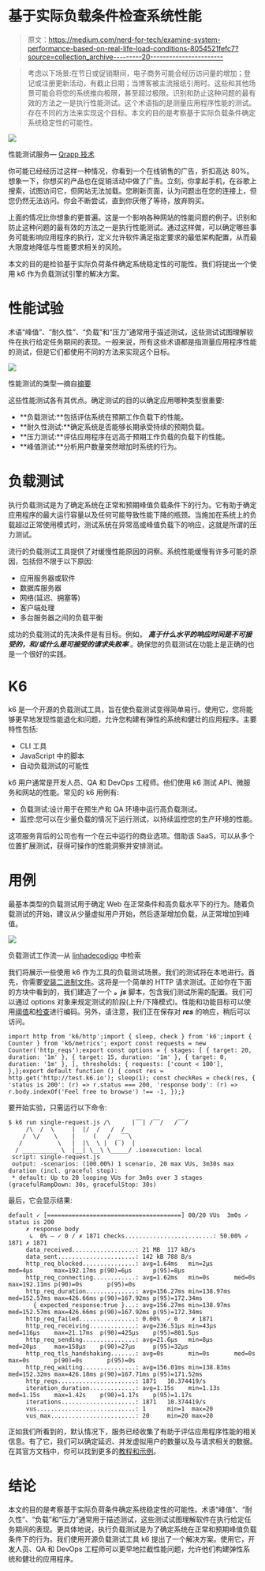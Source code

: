 # 基于实际负载条件检查系统性能

> 原文：<https://medium.com/nerd-for-tech/examine-system-performance-based-on-real-life-load-conditions-8054521fefc7?source=collection_archive---------20----------------------->

> 考虑以下场景:在节日或促销期间，电子商务可能会经历访问量的增加；登记或注册更新活动，有截止日期；当博客被主流报纸引用时。这些和其他场景可能会将您的系统推向极限，甚至超过极限。识别和防止这种问题的最有效的方法之一是执行性能测试。这个术语指的是测量应用程序性能的测试。存在不同的方法来实现这个目标。本文的目的是考察基于实际负载条件确定系统稳定性的可能性。

![](img/2fb7b7a15ea5b720cb33f8b71cd6ed65.png)

性能测试服务— [Qrapp 技术](https://www.qrapp.org.uk/performance-testing)

你可能已经经历过这样一种情况，你看到一个在线销售的广告，折扣高达 80%。想象一下，你想买的产品也在促销活动中做了广告。立刻，你拿起手机，在谷歌上搜索，试图访问它，但网站无法加载。您刷新页面，认为问题出在您的连接上，但您仍然无法访问。你会不断尝试，直到你厌倦了等待，放弃购买。

上面的情况比你想象的更普遍。这是一个影响各种网站的性能问题的例子。识别和防止这种问题的最有效的方法之一是执行性能测试。通过这样做，可以确定哪些事务可能影响应用程序的执行，定义允许软件满足指定要求的最低架构配置，从而最大限度地降低与性能要求相关的风险。

本文的目的是检验基于实际负荷条件确定系统稳定性的可能性。我们将提出一个使用 k6 作为负载测试引擎的解决方案。

# 性能试验

术语“峰值”、“耐久性”、“负载”和“压力”通常用于描述测试，这些测试试图理解软件在执行给定任务期间的表现。一般来说，所有这些术语都是指测量应用程序性能的测试，但是它们都使用不同的方法来实现这个目标。

![](img/d178e39044ff85338634b5406bbfc591.png)

性能测试的类型—摘自[摘要](https://abstracta.us/blog/performance-testing/types-performance-tests/attachment/why-perf-testing-is-nec-chart-2/)

这些性能测试各有其优点。确定测试的目的以确定应用哪种类型很重要:

*   **负载测试:**包括评估系统在预期工作负载下的性能。
*   **耐久性测试:**确定系统是否能够长期承受持续的预期负载。
*   **压力测试:**评估应用程序在远高于预期工作负载的负载下的性能。
*   **峰值测试:**分析用户数量突然增加时系统的行为。

# 负载测试

执行负载测试是为了确定系统在正常和预期峰值负载条件下的行为。它有助于确定应用程序的最大运行容量以及任何可能导致性能下降的瓶颈。当施加在系统上的负载超过正常使用模式时，测试系统在异常高或峰值负载下的响应，这就是所谓的压力测试。

流行的负载测试工具提供了对缓慢性能原因的洞察。系统性能缓慢有许多可能的原因，包括但不限于以下原因:

*   应用服务器或软件
*   数据库服务器
*   网络(延迟、拥塞等)
*   客户端处理
*   多台服务器之间的负载平衡

成功的负载测试的先决条件是有目标。例如， ***高于什么水平的响应时间是不可接受的，和/或什么是可接受的请求失败率*** 。确保您的负载测试在功能上是正确的也是一个很好的实践。

# **K6**

k6 是一个开源的负载测试工具，旨在使负载测试变得简单易行。使用它，您将能够更早地发现性能退化和问题，允许您构建有弹性的系统和健壮的应用程序。主要特性包括:

*   CLI 工具
*   JavaScript 中的脚本
*   自动负载测试的可能性

k6 用户通常是开发人员、QA 和 DevOps 工程师。他们使用 k6 测试 API、微服务和网站的性能。常见的 k6 用例有:

*   负载测试:设计用于在预生产和 QA 环境中运行高负载测试。
*   监控:您可以在少量负载的情况下运行测试，以持续监控您的生产环境的性能。

这项服务背后的公司也有一个在云中运行的商业选项。借助该 SaaS，可以从多个位置扩展测试，获得可操作的性能洞察并安排测试。

# 用例

最基本类型的负载测试用于确定 Web 在正常条件和高负载水平下的行为。随着负载测试的开始，建议从少量虚拟用户开始，然后逐渐增加负载，从正常增加到峰值。

![](img/3e988ea8b0ca453660fe7b3b7c22a697.png)

负载测试工作流—从 [linhadecodigo](http://www.linhadecodigo.com.br/artigo/3259/testes-de-performance-testes-de-carga-stress-e-virtualizacao-parte-3.aspx) 中检索

我们将展示一些使用 k6 作为工具的负载测试场景。我们的测试将在本地进行。首先，你需要[安装二进制文件](https://k6.io/docs/getting-started/installation/)。这将是一个简单的 HTTP 请求测试。正如你在下面的方块中看到的，我们建造了一个 ***。js*** 脚本，包含我们测试所需的配置。我们可以通过 options 对象来规定测试的阶段(上升/下降模式)。性能和功能目标可以使用[阈值](https://k6.io/docs/using-k6/thresholds)和[检查](https://k6.io/docs/using-k6/checks)进行编码。另外，请注意，我们正在保存对 ***res*** 的响应，稍后可以访问。

```
import http from 'k6/http';import { sleep, check } from 'k6';import { Counter } from 'k6/metrics'; export const requests = new Counter('http_reqs');export const options = { stages: [ { target: 20, duration: '1m' }, { target: 15, duration: '1m' }, { target: 0, duration: '1m' }, ], thresholds: { requests: ['count < 100'], },};export default function () { const res = http.get('http://test.k6.io'); sleep(1); const checkRes = check(res, { 'status is 200': (r) => r.status === 200, 'response body': (r) => r.body.indexOf('Feel free to browse') !== -1, });}
```

要开始实验，只需运行以下命令:

```
$ k6 run single-request.js /\      |‾‾| /‾‾/   /‾‾/
     /\  /  \     |  |/  /   /  /
    /  \/    \    |     (   /   ‾‾\
   /          \   |  |\  \ |  (‾)  |
  / __________ \  |__| \__\ \_____/ .ioexecution: local
 script: single-request.js
 output: -scenarios: (100.00%) 1 scenario, 20 max VUs, 3m30s max duration (incl. graceful stop):
 * default: Up to 20 looping VUs for 3m0s over 3 stages (gracefulRampDown: 30s, gracefulStop: 30s)
```

最后，它会显示结果:

```
default ✓ [======================================] 00/20 VUs  3m0s ✓ status is 200
     ✗ response body
      ↳  0% — ✓ 0 / ✗ 1871 checks.........................: 50.00% ✓ 1871 ✗ 1871
     data_received..................: 21 MB  117 kB/s
     data_sent......................: 142 kB 788 B/s
     http_req_blocked...............: avg=1.64ms   min=2µs      med=4µs      max=192.17ms p(90)=6µs      p(95)=8µs
     http_req_connecting............: avg=1.62ms   min=0s       med=0s       max=192.11ms p(90)=0s       p(95)=0s
     http_req_duration..............: avg=156.27ms min=138.97ms med=152.57ms max=426.66ms p(90)=167.92ms p(95)=172.34ms
       { expected_response:true }...: avg=156.27ms min=138.97ms med=152.57ms max=426.66ms p(90)=167.92ms p(95)=172.34ms
     http_req_failed................: 0.00%  ✓ 0    ✗ 1871
     http_req_receiving.............: avg=236.51µs min=43µs     med=116µs    max=21.17ms  p(90)=425µs    p(95)=801.5µs
     http_req_sending...............: avg=21.6µs   min=8µs      med=20µs     max=158µs    p(90)=27µs     p(95)=32µs
     http_req_tls_handshaking.......: avg=0s       min=0s       med=0s       max=0s       p(90)=0s       p(95)=0s
     http_req_waiting...............: avg=156.01ms min=138.83ms med=152.32ms max=426.18ms p(90)=167.71ms p(95)=171.52ms
     http_reqs......................: 1871   10.374419/s
     iteration_duration.............: avg=1.15s    min=1.13s    med=1.15s    max=1.42s    p(90)=1.17s    p(95)=1.17s
     iterations.....................: 1871   10.374419/s
     vus............................: 1      min=1  max=20
     vus_max........................: 20     min=20 max=20
```

正如我们所看到的，默认情况下，服务已经收集了有助于评估应用程序性能的相关信息。有了它，我们可以确定延迟、并发虚拟用户的数量以及与请求相关的数据。在其官方文档中，你可以找到更多的[教程和示例](https://k6.io/docs/examples/)。

# 结论

本文的目的是考察基于实际负荷条件确定系统稳定性的可能性。术语“峰值”、“耐久性”、“负载”和“压力”通常用于描述测试，这些测试试图理解软件在执行给定任务期间的表现。更具体地说，执行负载测试是为了确定系统在正常和预期峰值负载条件下的行为。我们使用开源负载测试工具 k6 提出了一个解决方案。使用它，开发人员、QA 和 DevOps 工程师可以更早地拦截性能问题，允许他们构建弹性系统和健壮的应用程序。